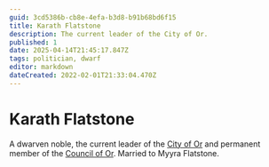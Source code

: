 ```yaml
---
guid: 3cd5386b-cb8e-4efa-b3d8-b91b68bd6f15
title: Karath Flatstone
description: The current leader of the City of Or.
published: 1
date: 2025-04-14T21:45:17.847Z
tags: politician, dwarf
editor: markdown
dateCreated: 2022-02-01T21:33:04.470Z
---
```


# Karath Flatstone
A dwarven noble, the current leader of the [City of Or](/geography/settlement/city/city-of-or.md) and permanent member of the [Council of Or](/geography/settlement/city/city-of-or/council-of-or.md). Married to Myyra Flatstone.
